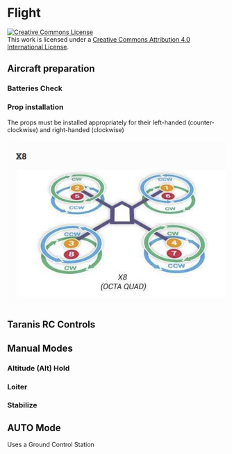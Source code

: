 # Flight

<a rel="license" href="http://creativecommons.org/licenses/by/4.0/"><img alt="Creative Commons License" style="border-width:0" src="https://i.creativecommons.org/l/by/4.0/88x31.png" /></a><br />This work is licensed under a <a rel="license" href="http://creativecommons.org/licenses/by/4.0/">Creative Commons Attribution 4.0 International License</a>.

## Aircraft preparation

### Batteries Check

### Prop installation

The props must be installed appropriately for their left-handed (counter-clockwise) and right-handed (clockwise)

![propeller_diagram](assets/photos/ardupilot_octo_motor_diagram.jpg)

## Taranis RC Controls
## Manual Modes

### Altitude (Alt) Hold

### Loiter 

### Stabilize

## AUTO Mode

Uses a Ground Control Station
